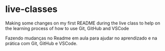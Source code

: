 # live-classes

Making some changes on my first README during the live class to help on the learning process of how to use Git, GitHub and VSCode

Fazendo mudanças no Readme em aula para ajudar no aprendizado e na prática com Git, GitHub e VSCode.